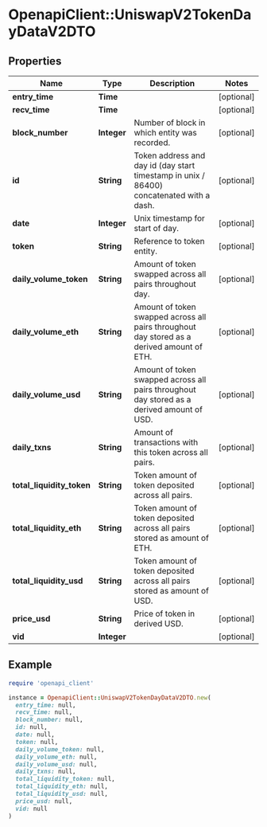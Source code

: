 # OpenapiClient::UniswapV2TokenDayDataV2DTO

## Properties

| Name | Type | Description | Notes |
| ---- | ---- | ----------- | ----- |
| **entry_time** | **Time** |  | [optional] |
| **recv_time** | **Time** |  | [optional] |
| **block_number** | **Integer** | Number of block in which entity was recorded. | [optional] |
| **id** | **String** | Token address and day id (day start timestamp in unix / 86400) concatenated with a dash. | [optional] |
| **date** | **Integer** | Unix timestamp for start of day. | [optional] |
| **token** | **String** | Reference to token entity. | [optional] |
| **daily_volume_token** | **String** | Amount of token swapped across all pairs throughout day. | [optional] |
| **daily_volume_eth** | **String** | Amount of token swapped across all pairs throughout day stored as a derived amount of ETH. | [optional] |
| **daily_volume_usd** | **String** | Amount of token swapped across all pairs throughout day stored as a derived amount of USD. | [optional] |
| **daily_txns** | **String** | Amount of transactions with this token across all pairs. | [optional] |
| **total_liquidity_token** | **String** | Token amount of token deposited across all pairs. | [optional] |
| **total_liquidity_eth** | **String** | Token amount of token deposited across all pairs stored as amount of ETH. | [optional] |
| **total_liquidity_usd** | **String** | Token amount of token deposited across all pairs stored as amount of USD. | [optional] |
| **price_usd** | **String** | Price of token in derived USD. | [optional] |
| **vid** | **Integer** |  | [optional] |

## Example

```ruby
require 'openapi_client'

instance = OpenapiClient::UniswapV2TokenDayDataV2DTO.new(
  entry_time: null,
  recv_time: null,
  block_number: null,
  id: null,
  date: null,
  token: null,
  daily_volume_token: null,
  daily_volume_eth: null,
  daily_volume_usd: null,
  daily_txns: null,
  total_liquidity_token: null,
  total_liquidity_eth: null,
  total_liquidity_usd: null,
  price_usd: null,
  vid: null
)
```

